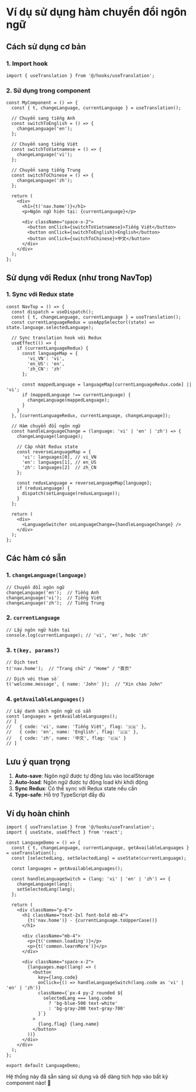 # Ví dụ sử dụng hàm chuyển đổi ngôn ngữ

## Cách sử dụng cơ bản

### 1. Import hook
```tsx
import { useTranslation } from '@/hooks/useTranslation';
```

### 2. Sử dụng trong component
```tsx
const MyComponent = () => {
  const { t, changeLanguage, currentLanguage } = useTranslation();

  // Chuyển sang tiếng Anh
  const switchToEnglish = () => {
    changeLanguage('en');
  };

  // Chuyển sang tiếng Việt
  const switchToVietnamese = () => {
    changeLanguage('vi');
  };

  // Chuyển sang tiếng Trung
  const switchToChinese = () => {
    changeLanguage('zh');
  };

  return (
    <div>
      <h1>{t('nav.home')}</h1>
      <p>Ngôn ngữ hiện tại: {currentLanguage}</p>
      
      <div className="space-x-2">
        <button onClick={switchToVietnamese}>Tiếng Việt</button>
        <button onClick={switchToEnglish}>English</button>
        <button onClick={switchToChinese}>中文</button>
      </div>
    </div>
  );
};
```

## Sử dụng với Redux (như trong NavTop)

### 1. Sync với Redux state
```tsx
const NavTop = () => {
  const dispatch = useDispatch();
  const { t, changeLanguage, currentLanguage } = useTranslation();
  const currentLanguageRedux = useAppSelector((state) => state.language.selectedLanguage);

  // Sync translation hook với Redux
  useEffect(() => {
    if (currentLanguageRedux) {
      const languageMap = {
        'vi_VN': 'vi',
        'en_US': 'en',
        'zh_CN': 'zh'
      };
      
      const mappedLanguage = languageMap[currentLanguageRedux.code] || 'vi';
      if (mappedLanguage !== currentLanguage) {
        changeLanguage(mappedLanguage);
      }
    }
  }, [currentLanguageRedux, currentLanguage, changeLanguage]);

  // Hàm chuyển đổi ngôn ngữ
  const handleLanguageChange = (language: 'vi' | 'en' | 'zh') => {
    changeLanguage(language);
    
    // Cập nhật Redux state
    const reverseLanguageMap = {
      'vi': languages[0], // vi_VN
      'en': languages[1], // en_US
      'zh': languages[2]  // zh_CN
    };
    
    const reduxLanguage = reverseLanguageMap[language];
    if (reduxLanguage) {
      dispatch(setLanguage(reduxLanguage));
    }
  };

  return (
    <div>
      <LanguageSwitcher onLanguageChange={handleLanguageChange} />
    </div>
  );
};
```

## Các hàm có sẵn

### 1. `changeLanguage(language)`
```tsx
// Chuyển đổi ngôn ngữ
changeLanguage('en');  // Tiếng Anh
changeLanguage('vi');  // Tiếng Việt
changeLanguage('zh');  // Tiếng Trung
```

### 2. `currentLanguage`
```tsx
// Lấy ngôn ngữ hiện tại
console.log(currentLanguage); // 'vi', 'en', hoặc 'zh'
```

### 3. `t(key, params?)`
```tsx
// Dịch text
t('nav.home');  // "Trang chủ" / "Home" / "首页"

// Dịch với tham số
t('welcome.message', { name: 'John' });  // "Xin chào John"
```

### 4. `getAvailableLanguages()`
```tsx
// Lấy danh sách ngôn ngữ có sẵn
const languages = getAvailableLanguages();
// [
//   { code: 'vi', name: 'Tiếng Việt', flag: '🇻🇳' },
//   { code: 'en', name: 'English', flag: '🇺🇸' },
//   { code: 'zh', name: '中文', flag: '🇨🇳' }
// ]
```

## Lưu ý quan trọng

1. **Auto-save**: Ngôn ngữ được tự động lưu vào localStorage
2. **Auto-load**: Ngôn ngữ được tự động load khi khởi động
3. **Sync Redux**: Có thể sync với Redux state nếu cần
4. **Type-safe**: Hỗ trợ TypeScript đầy đủ

## Ví dụ hoàn chỉnh

```tsx
import { useTranslation } from '@/hooks/useTranslation';
import { useState, useEffect } from 'react';

const LanguageDemo = () => {
  const { t, changeLanguage, currentLanguage, getAvailableLanguages } = useTranslation();
  const [selectedLang, setSelectedLang] = useState(currentLanguage);

  const languages = getAvailableLanguages();

  const handleLanguageSwitch = (lang: 'vi' | 'en' | 'zh') => {
    changeLanguage(lang);
    setSelectedLang(lang);
  };

  return (
    <div className="p-6">
      <h1 className="text-2xl font-bold mb-4">
        {t('nav.home')} - {currentLanguage.toUpperCase()}
      </h1>
      
      <div className="mb-4">
        <p>{t('common.loading')}</p>
        <p>{t('common.learnMore')}</p>
      </div>

      <div className="space-x-2">
        {languages.map((lang) => (
          <button
            key={lang.code}
            onClick={() => handleLanguageSwitch(lang.code as 'vi' | 'en' | 'zh')}
            className={`px-4 py-2 rounded ${
              selectedLang === lang.code 
                ? 'bg-blue-500 text-white' 
                : 'bg-gray-200 text-gray-700'
            }`}
          >
            {lang.flag} {lang.name}
          </button>
        ))}
      </div>
    </div>
  );
};

export default LanguageDemo;
```

Hệ thống này đã sẵn sàng sử dụng và dễ dàng tích hợp vào bất kỳ component nào! 🎉 